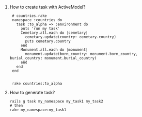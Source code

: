 1. How to create task with ActiveModel?
       
        # countries.rake
        namespace :countries do
          task :to_alpha => :environment do
            puts 'run my task'
            Cemetary.all.each do |cemetary|
              cemetary.update(country: cemetary.country)
              puts cemetary.country
            end
            Monument.all.each do |monument|
              monument.update(born_country: monument.born_country, burial_country: monument.burial_country)
            end
          end
        end
        
        
        rake countries:to_alpha
2. How to generate task?
       
       rails g task my_namespace my_task1 my_task2
       # then 
       rake my_namespace:my_task1
